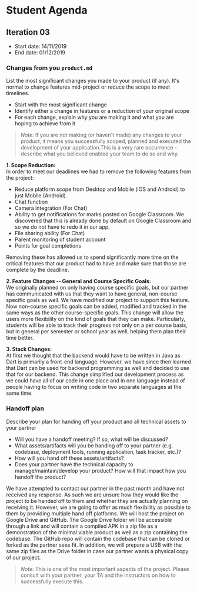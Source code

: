 # Student Agenda

## Iteration 03

 * Start date: 14/11/2019
 * End date:   01/12/2019

### Changes from you `product.md`

List the most significant changes you made to your product (if any). It's normal to change features mid-project or reduce the scope to meet timelines. 

 * Start with the most significant change
 * Identify either a change in features or a reduction of your original scope
 * For each change, explain why you are making it and what you are hoping to achieve from it

 > *Note:* If you are not making (or haven't made) any changes to your product, it means you successfully scoped, planned and executed the development of your application.This is a very rare occurrence - describe what you believed enabled your team to do so and why. 

__1. Scope Reduction:__<br/>
In order to meet our deadlines we had to remove the following features from the project:
* Reduce platform scope from Desktop and Mobile (iOS and Android) to just Mobile (Android).
* Chat function
* Camera integration (For Chat)
* Ability to get notifications for marks posted on Google Classroom. We discovered that this is already done by default on Google Classroom and so we do not have to redo it in our app.
* File sharing ability (For Chat)
* Parent monitoring of student account
* Points for goal completions

Removing these has allowed us to spend significantly more time on the critical features that our product had to have and make sure that those are complete by the deadline.<br/>

__2. Feature Changes -- General and Course Specific Goals:__<br/>
We originally planned on only having course specific goals, but our partner has communicated with us that they want to have general, non-course specific goals as well. We have modified our project to support this feature. Now non-course specific goals can be added, modified and tracked in the same ways as the other course-specific goals. This change will allow the users more flexibility on the kind of goals that they can make. Particularly, students will be able to track their progress not only on a per course basis, but in general per semester or school year as well, helping them plan their time better.
<br/>

__3. Stack Changes:__<br/>
At first we thought that the backend would have to be written in Java as Dart is primarily a front-end language. However, we have since then learned that Dart can be used for backend programming as well and decided to use that for our backend. This change simplified our development process as we could have all of our code in one place and in one language instead of people having to focus on writing code in two separate languages at the same time.<br/>



### Handoff plan

Describe your plan for handing off your product and all technical assets to your partner

 * Will you have a handoff meeting? If so, what will be discussed?
 * What assets/artifacts will you be handing off to your partner (e.g. codebase, deployment tools, running application, task tracker, etc.)? 
 * How will you hand off these assets/artifacts?
 * Does your partner have the technical capacity to manage/maintain/develop your product? How will that impact how you handoff the product?
 
We have attempted to contact our partner in the past month and have not received any response. As such we are unsure how they would like the project to be handed off to them and whether they are actually planning on receiving it. However, we are going to offer as much flexibility as possible to them by providing multiple hand off platforms. We will host the project on Google Drive and GitHub. The Google Drive folder will be accessible through a link and will contain a compiled APK in a zip file as a demonstration of the minimal viable product as well as a zip containing the codebase. The GitHub repo will contain the codebase that can be cloned or forked as the partner sees fit. In addition, we will prepare a USB with the same zip files as the Drive folder in case our partner wants a physical copy of our project.


> *Note:* This is one of the most important aspects of the project. Please consult with your partner, your TA and the instructors on how to successfully execute this. 

